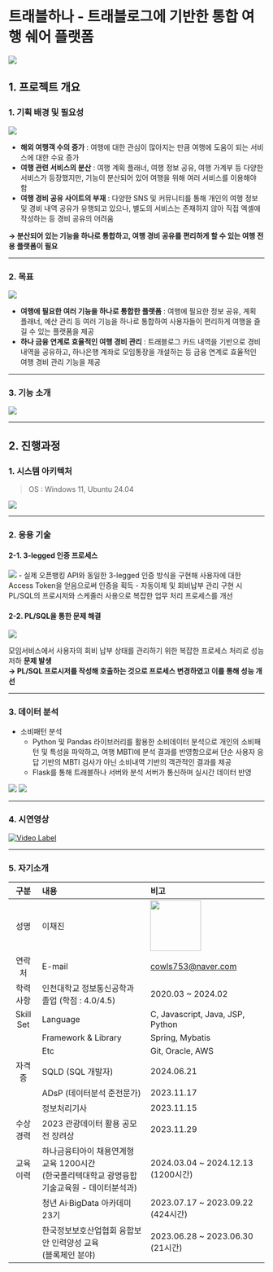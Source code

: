 # 트래블하나 - 트래블로그에 기반한 통합 여행 쉐어 플랫폼

<img src="/image/Main.png" />

## 1. 프로젝트 개요
### 1. 기획 배경 및 필요성
<img src="/image/기획배경 및 필요성_-003.png" />

- **해외 여행객 수의 증가** : 여행에 대한 관심이 많아지는 만큼 여행에 도움이 되는 서비스에 대한 수요 증가
- **여행 관련 서비스의 분산** : 여행 계획 플래너, 여행 정보 공유, 여행 가계부 등 다양한 서비스가 등장했지만, 기능이 분산되어 있어 여행을 위해 여러 서비스를 이용해야 함
- **여행 경비 공유 사이트의 부재** : 다양한 SNS 및 커뮤니티를 통해 개인의 여행 정보 및 경비 내역 공유가 유행되고 있으나, 별도의 서비스는 존재하지 않아 직접 엑셀에 작성하는 등 경비 공유의 어려움

**&rarr; 분산되어 있는 기능을 하나로 통합하고, 여행 경비 공유를 편리하게 할 수 있는 여행 전용 플랫폼이 필요**

----

### 2. 목표
<img src="/image/목표-003.png" />

- **여행에 필요한 여러 기능을 하나로 통합한 플랫폼** : 여행에 필요한 정보 공유, 계획 플래너, 예산 관리 등 여러 기능을 하나로 통합하여 사용자들이 편리하게 여행을 즐길 수 있는 플랫폼을 제공
- **하나 금융 연계로 효율적인 여행 경비 관리** : 트래블로그 카드 내역을 기반으로 경비 내역을 공유하고, 하나은행 계좌로 모임통장을 개설하는 등 금융 연계로 효율적인 여행 경비 관리 기능을 제공

----

### 3. 기능 소개
<img src="/image/기능 소개-004.png" />

----

## 2. 진행과정
### 1. 시스템 아키텍처
> OS : Windows 11, Ubuntu 24.04 

<img src="/image/시스템아키텍처-008.png" />

----

### 2. 응용 기술

#### 2-1. 3-legged 인증 프로세스
<img src="/image/3-legged-009.png" />
  - 실제 오픈뱅킹 API와 동일한 3-legged 인증 방식을 구현해 사용자에 대한 Access Token을 얻음으로써 인증을 획득
  - 자동이체 및 회비납부 관리 구현 시 PL/SQL의 프로시저와 스케줄러 사용으로 복잡한 업무 처리 프로세스를 개선   


#### 2-2. PL/SQL을 통한 문제 해결
<img src="/image/plsql-010.png" />

모임서비스에서 사용자의 회비 납부 상태를 관리하기 위한 복잡한 프로세스 처리로 성능 저하 **문제 발생**  
**&rarr; PL/SQL 프로시저를 작성해 호출하는 것으로 프로세스 변경하였고 이를 통해 성능 개선**

---

### 3. 데이터 분석
- 소비패턴 분석
  - Python 및 Pandas 라이브러리를 활용한 소비데이터 분석으로 개인의 소비패턴 및 특성을 파악하고, 여행 MBTI에 분석 결과를 반영함으로써 단순 사용자 응답 기반의 MBTI 검사가 아닌 소비내역 기반의 객관적인 결과를 제공
  - Flask를 통해 트래블하나 서버와 분석 서버가 통신하며 실시간 데이터 반영

<img src="/image/소비패턴분석-011.png" />
<img src="/image/소비패턴분석-014.png" />

---

### 4. 시연영상

[![Video Label](/image/소비패턴분석-011.png)](https://youtu.be/RSIuBQkPHkE)

---

### 5. 자기소개
|        구분        | 내용                                                        | 비고                                                     |
|:----------------:|:----------------------------------------------------------|:-------------------------------------------------------|
|        성명        | 이채진                                                       | <img src="/image/3x4_ 이채진님.jpg" style="width: 100px"/> |
|       연락처        | E-mail                                                    | cowls753@naver.com                                     |
|       학력<br/>사항       | 인천대학교 정보통신공학과 졸업 (학점 : 4.0/4.5)                           | 2020.03 ~ 2024.02                                      |
|    Skill Set     | Language                                                  | C, Javascript, Java, JSP, Python                       |
|                  | Framework & Library                                       | Spring, Mybatis                                        |
|                  | Etc                                                       | Git, Oracle, AWS                                       |
|       자격증        | SQLD (SQL 개발자)                                            | 2024.06.21                                             |
|                  | ADsP (데이터분석 준전문가)                                         | 2023.11.17                                             |
|                  | 정보처리기사                                                    | 2023.11.15                                             |
|       수상<br/>경력       | 2023 관광데이터 활용 공모전 장려상                                     | 2023.11.29                                             |
|       교육<br/>이력       | 하나금융티아이 채용연계형 교육 1200시간<br/>(한국폴리텍대학교 광명융합기술교육원 - 데이터분석과) | 2024.03.04 ~ 2024.12.13 (1200시간)                       |
|              | 청년 Ai·BigData 아카데미 23기                                    | 2023.07.17 ~ 2023.09.22 (424시간)                        |
|              | 한국정보보호산업협회 융합보안 인력양성 교육<br/>(블록체인 분야)                         | 2023.06.28 ~ 2023.06.30 (21시간)                         |
